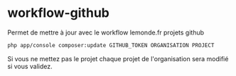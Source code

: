 # workflow-github

Permet de mettre à jour avec le workflow lemonde.fr projets github

```bash
php app/console composer:update GITHUB_TOKEN ORGANISATION PROJECT
```

Si vous ne mettez pas le projet chaque projet de l'organisation sera modifié si vous validez.
